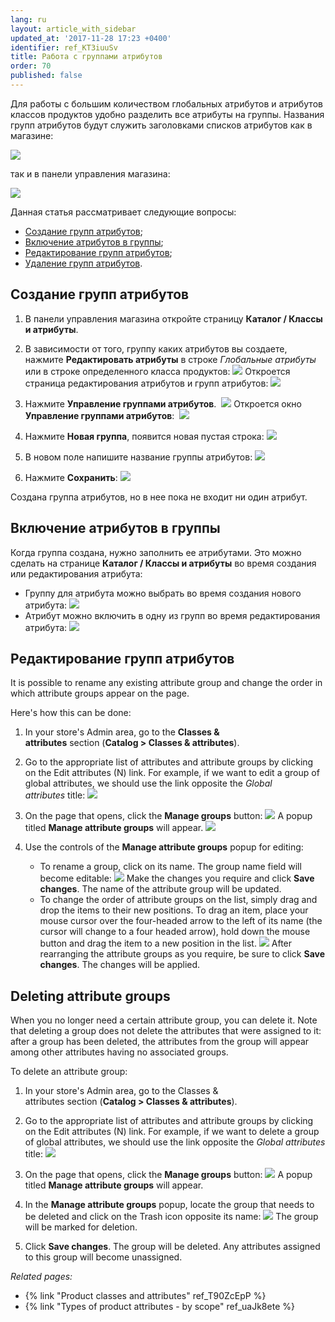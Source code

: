 ```yaml
---
lang: ru
layout: article_with_sidebar
updated_at: '2017-11-28 17:23 +0400'
identifier: ref_KT3iuuSv
title: Работа с группами атрибутов
order: 70
published: false
---
```

Для работы с большим количеством глобальных атрибутов и атрибутов классов продуктов удобно разделить все атрибуты на группы. Названия групп атрибутов будут служить заголовками списков атрибутов как в магазине:

![]({{site.baseurl}}/attachments/7504788/7602420.png)

так и в панели управления магазина:

![]({{site.baseurl}}/attachments/7504788/7602470.png)

Данная статья рассматривает следующие вопросы:

*   [Создание групп атрибутов](#adding-attribute-groups);
*   [Включение атрибутов в группы](#assigning-attributes-to-an-attribute-group);
*   [Редактирование групп атрибутов](#editing-attribute-groups);
*   [Удаление групп атрибутов](#deleting-attribute-groups).

## Создание групп атрибутов

1.  В панели управления магазина откройте страницу **Каталог / Классы и атрибуты**.

2.  В зависимости от того, группу каких атрибутов вы создаете, нажмите **Редактировать атрибуты** в строке _Глобальные атрибуты_ или в строке определенного класса продуктов:
    ![]({{site.baseurl}}/attachments/7504788/8719346.png)
    Откроется страница редактирования атрибутов и групп атрибутов:
    ![]({{site.baseurl}}/attachments/7504788/8719347.png)
    
3.  Нажмите **Управление группами атрибутов**. 
    ![]({{site.baseurl}}/attachments/7504788/8719348.png)
    Откроется окно **Управление группами атрибутов**: 
    ![]({{site.baseurl}}/attachments/7504788/8719349.png)
    
4.  Нажмите **Новая группа**, появится новая пустая строка:
    ![]({{site.baseurl}}/attachments/7504788/8719350.png)

5.  В новом поле напишите название группы атрибутов:
    ![]({{site.baseurl}}/attachments/7504788/8719351.png)
    
6.  Нажмите **Сохранить**:
    ![]({{site.baseurl}}/attachments/7504788/8719352.png)

Создана группа атрибутов, но в нее пока не входит ни один атрибут. 

## Включение атрибутов в группы

Когда группа создана, нужно заполнить ее атрибутами. Это можно сделать на странице **Каталог / Классы и атрибуты** во время создания или редактирования атрибута:

*   Группу для атрибута можно выбрать во время создания нового атрибута:
    ![]({{site.baseurl}}/attachments/7504788/8719353.png)
*   Атрибут можно включить в одну из групп во время редактирования атрибута:
    ![]({{site.baseurl}}/attachments/7504788/8719354.png)

## Редактирование групп атрибутов

It is possible to rename any existing attribute group and change the order in which attribute groups appear on the page.

Here's how this can be done:

1.  In your store's Admin area, go to the **Classes & attributes** section (**Catalog > Classes & attributes**).

2.  Go to the appropriate list of attributes and attribute groups by clicking on the Edit attributes (N) link. For example, if we want to edit a group of global attributes, we should use the link opposite the _Global attributes_ title:
    ![]({{site.baseurl}}/attachments/7504788/8719356.png)
    
3.  On the page that opens, click the **Manage groups** button:
    ![]({{site.baseurl}}/attachments/7504788/8719357.png)
    A popup titled **Manage attribute groups** will appear.
    ![]({{site.baseurl}}/attachments/7504788/8719355.png)

4.  Use the controls of the **Manage attribute groups** popup for editing:

    *   To rename a group, click on its name. The group name field will become editable:
        ![]({{site.baseurl}}/attachments/7504788/8719358.png)
        Make the changes you require and click **Save changes**. The name of the attribute group will be updated.
    *   To change the order of attribute groups on the list, simply drag and drop the items to their new positions. To drag an item, place your mouse cursor over the four-headed arrow to the left of its name (the cursor will change to a four headed arrow), hold down the mouse button and drag the item to a new position in the list.
        ![]({{site.baseurl}}/attachments/7504788/8719360.png)
        After rearranging the attribute groups as you require, be sure to click **Save changes**. The changes will be applied.

## Deleting attribute groups

When you no longer need a certain attribute group, you can delete it. Note that deleting a group does not delete the attributes that were assigned to it: after a group has been deleted, the attributes from the group will appear among other attributes having no associated groups.

To delete an attribute group:

1.  In your store's Admin area, go to the Classes & attributes section (**Catalog > Classes & attributes**).

2.  Go to the appropriate list of attributes and attribute groups by clicking on the Edit attributes (N) link. For example, if we want to delete a group of global attributes, we should use the link opposite the _Global attributes_ title:
    ![]({{site.baseurl}}/attachments/7504788/8719356.png)
    
3.  On the page that opens, click the **Manage groups** button:
    ![]({{site.baseurl}}/attachments/7504788/8719357.png)
    A popup titled **Manage attribute groups** will appear.
    
4.  In the **Manage attribute groups** popup, locate the group that needs to be deleted and click on the Trash icon opposite its name:
    ![]({{site.baseurl}}/attachments/7504788/8719359.png)
    The group will be marked for deletion.
    
5.  Click **Save changes**. The group will be deleted. Any attributes assigned to this group will become unassigned.

_Related pages:_

*   {% link "Product classes and attributes" ref_T90ZcEpP %}
*   {% link "Types of product attributes - by scope" ref_uaJk8ete %}

